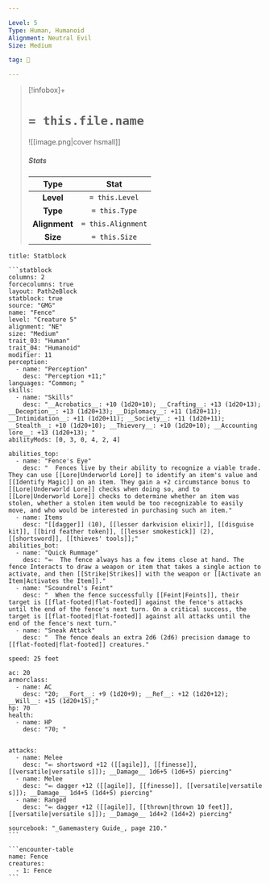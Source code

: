 ```yaml
---

Level: 5
Type: Human, Humanoid
Alignment: Neutral Evil
Size: Medium

tag: 👹

---
```


> [!infobox]+
> #  `= this.file.name`
> ![[image.png|cover hsmall]]
> ##### Stats
> Type | Stat |
> :---:|:---:|
> **Level** | `= this.Level` |
> **Type** | `= this.Type` |
> **Alignment** | `= this.Alignment` |
> **Size** | `= this.Size` |



````ad-info
title: Statblock

```statblock
columns: 2
forcecolumns: true
layout: Path2eBlock
statblock: true
source: "GMG"
name: "Fence"
level: "Creature 5"
alignment: "NE"
size: "Medium"
trait_03: "Human"
trait_04: "Humanoid"
modifier: 11
perception:
  - name: "Perception"
    desc: "Perception +11;"
languages: "Common; "
skills:
  - name: "Skills"
    desc: "__Acrobatics__: +10 (1d20+10); __Crafting__: +13 (1d20+13); __Deception__: +13 (1d20+13); __Diplomacy__: +11 (1d20+11); __Intimidation__: +11 (1d20+11); __Society__: +11 (1d20+11); __Stealth__: +10 (1d20+10); __Thievery__: +10 (1d20+10); __Accounting lore__: +13 (1d20+13); "
abilityMods: [0, 3, 0, 4, 2, 4]

abilities_top:
  - name: "Fence's Eye"
    desc: "  Fences live by their ability to recognize a viable trade. They can use [[Lore|Underworld Lore]] to identify an item's value and [[Identify Magic]] on an item. They gain a +2 circumstance bonus to [[Lore|Underworld Lore]] checks when doing so, and to [[Lore|Underworld Lore]] checks to determine whether an item was stolen, whether a stolen item would be too recognizable to easily move, and who would be interested in purchasing such an item."
  - name: Items
    desc: "[[dagger]] (10), [[lesser darkvision elixir]], [[disguise kit]], [[bird feather token]], [[lesser smokestick]] (2), [[shortsword]], [[thieves' tools]];"
abilities_bot:
  - name: "Quick Rummage"
    desc: "⬻  The fence always has a few items close at hand. The fence Interacts to draw a weapon or item that takes a single action to activate, and then [[Strike|Strikes]] with the weapon or [[Activate an Item|Activates the Item]]."
  - name: "Scoundrel's Feint"
    desc: "  When the fence successfully [[Feint|Feints]], their target is [[flat-footed|flat-footed]] against the fence's attacks until the end of the fence's next turn. On a critical success, the target is [[flat-footed|flat-footed]] against all attacks until the end of the fence's next turn."
  - name: "Sneak Attack"
    desc: "  The fence deals an extra 2d6 (2d6) precision damage to [[flat-footed|flat-footed]] creatures."

speed: 25 feet

ac: 20
armorclass:
  - name: AC
    desc: "20; __Fort__: +9 (1d20+9); __Ref__: +12 (1d20+12); __Will__: +15 (1d20+15);"
hp: 70
health:
  - name: HP
    desc: "70; "


attacks:
  - name: Melee
    desc: "⬻ shortsword +12 ([[agile]], [[finesse]], [[versatile|versatile s]]); __Damage__ 1d6+5 (1d6+5) piercing"
  - name: Melee
    desc: "⬻ dagger +12 ([[agile]], [[finesse]], [[versatile|versatile s]]); __Damage__ 1d4+5 (1d4+5) piercing"
  - name: Ranged
    desc: "⬻ dagger +12 ([[agile]], [[thrown|thrown 10 feet]], [[versatile|versatile s]]); __Damage__ 1d4+2 (1d4+2) piercing"

sourcebook: "_Gamemastery Guide_, page 210."
```

```encounter-table
name: Fence
creatures:
  - 1: Fence
```

````


